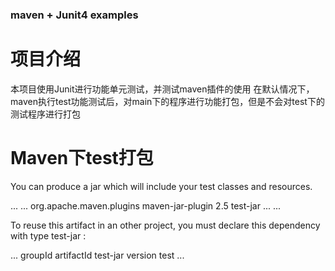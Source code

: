 ### maven + Junit4 examples
# 项目介绍
  本项目使用Junit进行功能单元测试，并测试maven插件的使用
  在默认情况下，maven执行test功能测试后，对main下的程序进行功能打包，但是不会对test下的测试程序进行打包
  
# Maven下test打包
You can produce a jar which will include your test classes and resources.

  <project>
  
  
  ...
  <build>
    <plugins>
      ...
      <plugin>
        <groupId>org.apache.maven.plugins</groupId>
        <artifactId>maven-jar-plugin</artifactId>
        <version>2.5</version>
        <executions>
          <execution>
            <goals>
              <goal>test-jar</goal>
            </goals>
          </execution>
        </executions>
      </plugin>
      ...
    </plugins>
  </build>
  ...
</project>

To reuse this artifact in an other project, you must declare this dependency with type test-jar :

<project>
  ...
  <dependencies>
    <dependency>
      <groupId>groupId</groupId>
      <artifactId>artifactId</artifactId>
      <type>test-jar</type>
      <version>version</version>
      <scope>test</scope>
    </dependency>
  </dependencies>
  ...
</project>